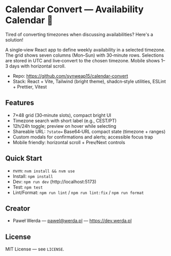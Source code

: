 # Calendar Convert — Availability Calendar 📅

Tired of converting timezones when discussing availabilities? Here's a solution!

A single‑view React app to define weekly availability in a selected timezone. The grid shows seven columns (Mon–Sun) with 30‑minute rows. Selections are stored in UTC and live‑convert to the chosen timezone. Mobile shows 1–3 days with horizontal scroll.

- Repo: https://github.com/synweap15/calendar-convert
- Stack: React + Vite, Tailwind (bright theme), shadcn‑style utilities, ESLint + Prettier, Vitest

## Features

- 7×48 grid (30‑minute slots), compact bright UI
- Timezone search with short label (e.g., CEST/PT)
- 12h/24h toggle; preview on hover while selecting
- Shareable URL: `?state=` Base64‑URL compact state (timezone + ranges)
- Custom modals for confirmations and alerts; accessible focus trap
- Mobile friendly: horizontal scroll + Prev/Next controls

## Quick Start

- nvm: `nvm install && nvm use`
- Install: `npm install`
- Dev: `npm run dev` (http://localhost:5173)
- Test: `npm test`
- Lint/Format: `npm run lint` / `npm run lint:fix` / `npm run format`

## Creator

- Paweł Werda — pawel@werda.pl — https://dev.werda.pl

## License

MIT License — see `LICENSE`.
